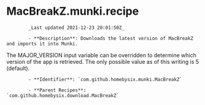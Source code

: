 # MacBreakZ.munki.recipe

            _Last updated 2021-12-23 20:01:50Z_

            - **Description**: Downloads the latest version of MacBreakZ and imports it into Munki.

The MAJOR_VERSION input variable can be overridden to determine which version of the app is retrieved. The only possible value as of this writing is 5 (default).

            - **Identifier**: `com.github.homebysix.munki.MacBreakZ`

            - **Parent Recipes**: `com.github.homebysix.download.MacBreakZ`
